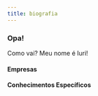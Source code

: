 ```yaml
---
title: biografia
---
```


### Opa!

Como vai? Meu nome é Iuri! 




#### Empresas

#### Conhecimentos Específicos

